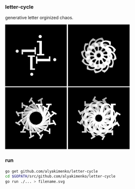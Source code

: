 ### letter-cycle

generative letter orginized chaos.

![i 90 degrees](https://raw.githubusercontent.com/alyakimenko/letter-cycle/master/assets/i90d.png)
![s 30 degrees](https://raw.githubusercontent.com/alyakimenko/letter-cycle/master/assets/s30d.png)
![v 30 degrees](https://raw.githubusercontent.com/alyakimenko/letter-cycle/master/assets/v30d.png)
![g 30 degrees](https://raw.githubusercontent.com/alyakimenko/letter-cycle/master/assets/g30d.png)

### run
```bash
go get github.com/alyakimenko/letter-cycle
cd $GOPATH/src/github.com/alyakimenko/letter-cycle
go run ./... > filename.svg
```